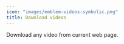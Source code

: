 ```yaml
---
icon: "images/emblem-videos-symbolic.png"
title: Download videos
---
```

Download any video from current web page.
